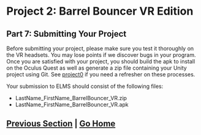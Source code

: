 # Project 2: Barrel Bouncer VR Edition

## Part 7: Submitting Your Project

Before submitting your project, please make sure you test it thoroughly on the VR headsets. You may lose points if we discover bugs in your program. Once you are satisfied with your project, you should build the apk to install on the Oculus Quest as well as generate a zip file containing your Unity project using Git. See [project0](../../project0/) if you need a refresher on these processes.

Your submission to ELMS should consist of the following files:

* LastName_FirstName_BarrelBouncer_VR.zip
* LastName_FirstName_BarrelBouncer_VR.apk

## [Previous Section](../audio) | [Go Home](..)
